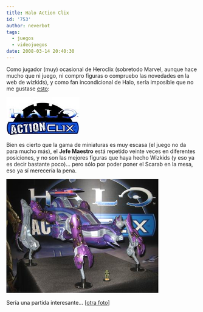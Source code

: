 ```yaml
---
title: Halo Action Clix
id: '753'
author: neverbot
tags:
  - juegos
  - videojuegos
date: 2008-03-14 20:40:30
---
```


Como jugador (muy) ocasional de Heroclix (sobretodo Marvel, aunque hace mucho que ni juego, ni compro figuras o compruebo las novedades en la web de wizkids), y como fan incondicional de Halo, sería imposible que no me gustase [esto](http://www.wizkidsgames.com/halo/):

[![Halo Action Clix](./halo-action-clix/haloclix_logo.jpg "Halo Action Clix")](http://www.wizkidsgames.com/halo/ "Halo Action Clix")

Bien es cierto que la gama de miniaturas es muy escasa (el juego no da para mucho más), el **Jefe Maestro** está repetido veinte veces en diferentes posiciones, y no son las mejores figuras que haya hecho Wizkids (y eso ya es decir bastante poco)... pero sólo por poder poner el Scarab en la mesa, eso ya sí merecería la pena.

![Scarab vs Jefe Maestro](./halo-action-clix/halo3_scarab.jpg "Scarab vs Jefe Maestro")

Sería una partida interesante... \[[otra foto](http://i17.photobucket.com/albums/b98/DIrishB/HaloActionClix004.jpg)\]

